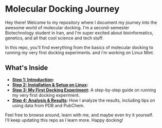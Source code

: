# Molecular Docking Journey

Hey there! Welcome to my repository where I document my journey into the awesome world of molecular docking. I'm a second-semester Biotechnology student in Iran, and I'm super excited about bioinformatics, genetics, and all that cool science and tech stuff.

In this repo, you'll find everything from the basics of molecular docking to running my very first docking experiments. 
and i'm working on Linux Mint.

## What's Inside
- **[Step 1: Introduction](docs/intro.md):**
- **[Step 2: Installation & Setup on Linux](docs/installation.md):**
- **[Step 3: My First Docking Experiment](docs/first-docking.md):** A step-by-step guide on running my very first docking experiment.
- **[Step 4: Analysis & Results](docs/analysis.md):** How I analyze the results, including tips on using data from PDB and PubChem.

Feel free to browse around, learn with me, and maybe even try it yourself. I’ll keep updating this repo as I learn more. Happy docking!
